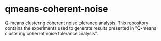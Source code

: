 # qmeans-coherent-noise
Q-means clustering coherent noise tolerance analysis. This repository contains the experiments used to generate results presented in "Q-means clustering coherent noise tolerance analysis".

